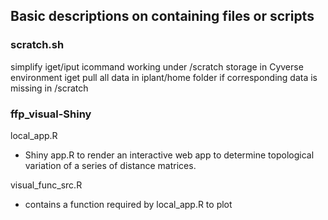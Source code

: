 ## Basic descriptions on containing files or scripts

### scratch.sh
simplify iget/iput icommand working under /scratch storage in Cyverse environment
iget pull all data in iplant/home folder if corresponding data is missing in /scratch


### ffp_visual-Shiny
local_app.R  
- Shiny app.R to render an interactive web app to determine topological variation of a series of distance matrices.
  
visual_func_src.R  
- contains a function required by local_app.R to plot  

